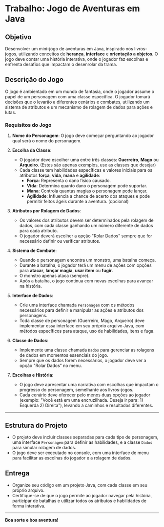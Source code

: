 # Trabalho: Jogo de Aventuras em Java

## Objetivo

Desenvolver um mini-jogo de aventuras em Java, inspirado nos livros-jogos, utilizando conceitos de **herança**, **interface** e **orientação a objetos**. O jogo deve contar uma história interativa, onde o jogador faz escolhas e enfrenta desafios que impactam o desenrolar da trama.

## Descrição do Jogo

O jogo é ambientado em um mundo de fantasia, onde o jogador assume o papel de um personagem com uma classe específica. O jogador tomará decisões que o levarão a diferentes cenários e combates, utilizando um sistema de atributos e um mecanismo de rolagem de dados para ações e lutas. 

### Requisitos do Jogo

1. **Nome do Personagem**: O jogo deve começar perguntando ao jogador qual será o nome do personagem.
  
2. **Escolha da Classe**:
   - O jogador deve escolher uma entre três classes: **Guerreiro**, **Mago** ou **Arqueiro**. (Estes são apenas exemplos, use as classes que desejar)
   - Cada classe tem habilidades específicas e valores iniciais para os atributos **força**, **vida**, **mana** e **agilidade**:
     - **Força**: Representa o dano físico causado.
     - **Vida**: Determina quanto dano o personagem pode suportar.
     - **Mana**: Controla quantas magias o personagem pode lançar.
     - **Agilidade**: Influencia a chance de acerto dos ataques e pode permitir feitos ágeis durante a aventura. (opcional)

3. **Atributos por Rolagem de Dados**:
   - Os valores dos atributos devem ser determinados pela rolagem de dados, com cada classe ganhando um número diferente de dados para cada atributo.
   - O jogador deverá escolher a opção "Rolar Dados" sempre que for necessário definir ou verificar atributos.

4. **Sistema de Combate**:
   - Quando o personagem encontra um monstro, uma batalha começa.
   - Durante a batalha, o jogador terá um menu de ações com opções para **atacar**, **lançar magia**, **usar item** ou **fugir**.
   - O monstro apenas ataca (sempre).
   - Após a batalha, o jogo continua com novas escolhas para avançar na história.

5. **Interface de Dados**:
   - Crie uma interface chamada `Personagem` com os métodos necessários para definir e manipular as ações e atributos dos personagens.
   - Toda classe de personagem (Guerreiro, Mago, Arqueiro) deve implementar essa interface em seu próprio arquivo Java, com métodos específicos para ataque, uso de habilidades, itens e fuga.

6. **Classe de Dados**:
   - Implemente uma classe chamada `Dados` para gerenciar as rolagens de dados em momentos essenciais do jogo.
   - Sempre que os dados forem necessários, o jogador deve ver a opção "Rolar Dados" no menu.

7. **Escolhas e História**:
   - O jogo deve apresentar uma narrativa com escolhas que impactam o progresso do personagem, semelhante aos livros-jogos.
   - Cada cenário deve oferecer pelo menos duas opções ao jogador (exemplo: "Você está em uma encruzilhada. Deseja ir para: 1) Esquerda 2) Direita"), levando a caminhos e resultados diferentes.

---

## Estrutura do Projeto

- O projeto deve incluir classes separadas para cada tipo de personagem, uma interface `Personagem` para definir as habilidades, e a classe `Dados` para simular rolagem de dados.
- O jogo deve ser executado no console, com uma interface de menu para facilitar as escolhas do jogador e a rolagem de dados.

## Entrega

- Organize seu código em um projeto Java, com cada classe em seu próprio arquivo.
- Certifique-se de que o jogo permite ao jogador navegar pela história, participar de batalhas e utilizar todos os atributos e habilidades de forma interativa.

---

**Boa sorte e boa aventura!**
